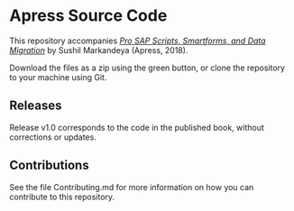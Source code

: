 # Apress Source Code

This repository accompanies [*Pro SAP Scripts, Smartforms, and Data Migration*](http://www.apress.com/9781484231821) by Sushil Markandeya (Apress, 2018).

[comment]: #cover


Download the files as a zip using the green button, or clone the repository to your machine using Git.

## Releases

Release v1.0 corresponds to the code in the published book, without corrections or updates.

## Contributions

See the file Contributing.md for more information on how you can contribute to this repository.
